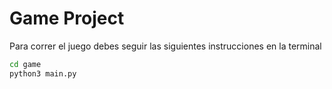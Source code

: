 # Game Project

Para correr el juego debes seguir las siguientes instrucciones en la terminal

``` sh
cd game
python3 main.py
```
